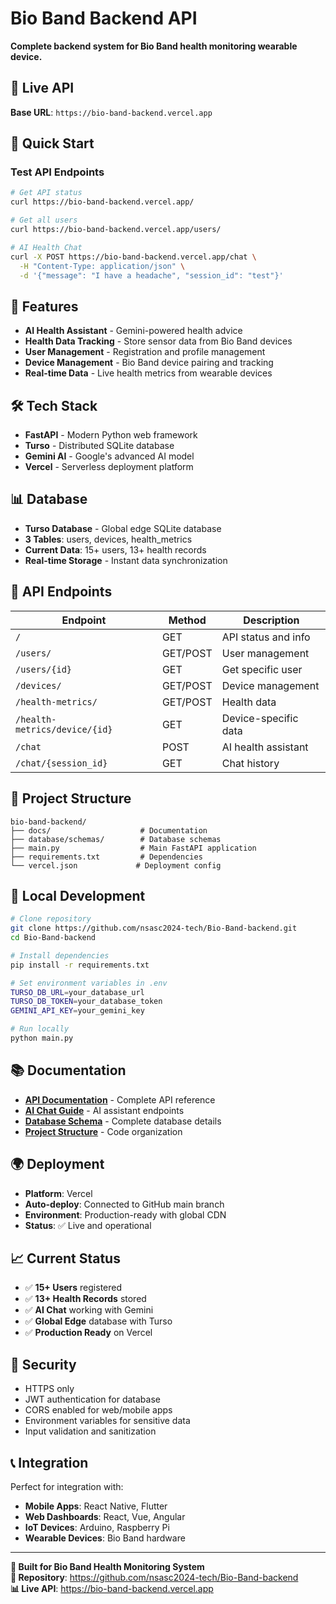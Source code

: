 # Bio Band Backend API

**Complete backend system for Bio Band health monitoring wearable device.**

## 🚀 Live API
**Base URL**: `https://bio-band-backend.vercel.app`

## 🎯 Quick Start

### **Test API Endpoints**
```bash
# Get API status
curl https://bio-band-backend.vercel.app/

# Get all users
curl https://bio-band-backend.vercel.app/users/

# AI Health Chat
curl -X POST https://bio-band-backend.vercel.app/chat \
  -H "Content-Type: application/json" \
  -d '{"message": "I have a headache", "session_id": "test"}'
```

## 🤖 Features
- **AI Health Assistant** - Gemini-powered health advice
- **Health Data Tracking** - Store sensor data from Bio Band devices
- **User Management** - Registration and profile management
- **Device Management** - Bio Band device pairing and tracking
- **Real-time Data** - Live health metrics from wearable devices

## 🛠️ Tech Stack
- **FastAPI** - Modern Python web framework
- **Turso** - Distributed SQLite database
- **Gemini AI** - Google's advanced AI model
- **Vercel** - Serverless deployment platform

## 📊 Database
- **Turso Database** - Global edge SQLite database
- **3 Tables**: users, devices, health_metrics
- **Current Data**: 15+ users, 13+ health records
- **Real-time Storage** - Instant data synchronization

## 📱 API Endpoints

| Endpoint | Method | Description |
|----------|--------|--------------|
| `/` | GET | API status and info |
| `/users/` | GET/POST | User management |
| `/users/{id}` | GET | Get specific user |
| `/devices/` | GET/POST | Device management |
| `/health-metrics/` | GET/POST | Health data |
| `/health-metrics/device/{id}` | GET | Device-specific data |
| `/chat` | POST | AI health assistant |
| `/chat/{session_id}` | GET | Chat history |

## 📁 Project Structure

```
bio-band-backend/
├── docs/                    # Documentation
├── database/schemas/        # Database schemas
├── main.py                  # Main FastAPI application
├── requirements.txt         # Dependencies
└── vercel.json             # Deployment config
```

## 🔧 Local Development

```bash
# Clone repository
git clone https://github.com/nsasc2024-tech/Bio-Band-backend.git
cd Bio-Band-backend

# Install dependencies
pip install -r requirements.txt

# Set environment variables in .env
TURSO_DB_URL=your_database_url
TURSO_DB_TOKEN=your_database_token
GEMINI_API_KEY=your_gemini_key

# Run locally
python main.py
```

## 📚 Documentation

- **[API Documentation](docs/api/API_DOCUMENTATION.md)** - Complete API reference
- **[AI Chat Guide](docs/api/AI_CHAT_DOCUMENTATION.md)** - AI assistant endpoints
- **[Database Schema](DATABASE_DOCUMENTATION.md)** - Complete database details
- **[Project Structure](PROJECT_STRUCTURE.md)** - Code organization

## 🌍 Deployment

- **Platform**: Vercel
- **Auto-deploy**: Connected to GitHub main branch
- **Environment**: Production-ready with global CDN
- **Status**: ✅ Live and operational

## 📈 Current Status

- ✅ **15+ Users** registered
- ✅ **13+ Health Records** stored
- ✅ **AI Chat** working with Gemini
- ✅ **Global Edge** database with Turso
- ✅ **Production Ready** on Vercel

## 🔐 Security

- HTTPS only
- JWT authentication for database
- CORS enabled for web/mobile apps
- Environment variables for sensitive data
- Input validation and sanitization

## 📞 Integration

Perfect for integration with:
- **Mobile Apps**: React Native, Flutter
- **Web Dashboards**: React, Vue, Angular
- **IoT Devices**: Arduino, Raspberry Pi
- **Wearable Devices**: Bio Band hardware

---

**🏥 Built for Bio Band Health Monitoring System**  
**🔗 Repository**: https://github.com/nsasc2024-tech/Bio-Band-backend  
**📊 Live API**: https://bio-band-backend.vercel.app